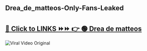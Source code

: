 
 ## Drea_de_matteos-Only-Fans-Leaked

# <h2><a href="https://clipsfans.com/Drea_de_matteos&ref=git">🔗 Click to LINKS ⏩⏩ 👉 🟢 Drea de matteos </a></h2>

<a href="https://clipsfans.com/Drea_de_matteos&ref=git" rel="nofollow" data-target="animated-image.originalLink"><img src="https://i.ibb.co.com/xMMVF88/686577567.gif" alt="Viral Video Original" style="max-width: 100%; display: inline-block;" data-target="animated-image.originalImage"></a>
